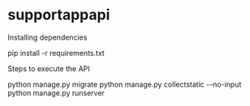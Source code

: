 # supportappapi

Installing dependencies

pip install -r requirements.txt


Steps to execute the API

python manage.py migrate
python manage.py collectstatic --no-input
python manage.py runserver
